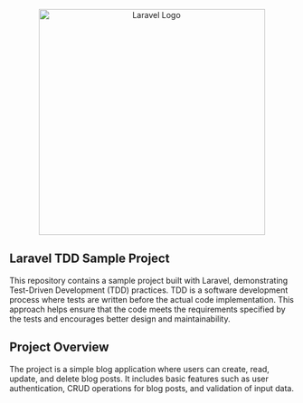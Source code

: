 <p align="center"><a href="https://laravel.com" target="_blank"><img src="https://raw.githubusercontent.com/laravel/art/master/logo-lockup/5%20SVG/2%20CMYK/1%20Full%20Color/laravel-logolockup-cmyk-red.svg" width="400" alt="Laravel Logo"></a></p>

## Laravel TDD Sample Project

This repository contains a sample project built with Laravel, demonstrating Test-Driven Development (TDD) practices. TDD is a software development process where tests are written before the actual code implementation. This approach helps ensure that the code meets the requirements specified by the tests and encourages better design and maintainability.

## Project Overview
The project is a simple blog application where users can create, read, update, and delete blog posts. It includes basic features such as user authentication, CRUD operations for blog posts, and validation of input data.
